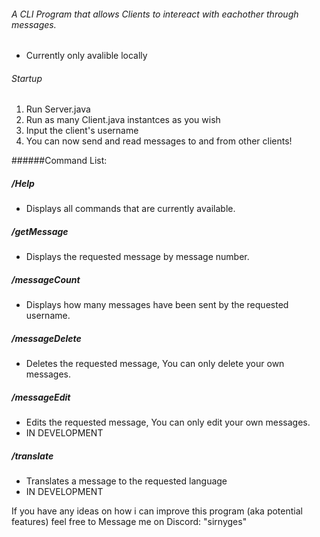 ###### A CLI Program that allows Clients to intereact with eachother through messages.

- Currently only avalible locally

###### Startup
1. Run Server.java
2. Run as many Client.java instantces as you wish
3. Input the client's username
4. You can now send and read messages to and from other clients!

######Command List:

##### /Help
  - Displays all commands that are currently available.

##### /getMessage <Number>
  - Displays the requested message by message number.

##### /messageCount <Username>
  - Displays how many messages have been sent by the requested username.

##### /messageDelete <Number>
  - Deletes the requested message, You can only delete your own messages.

##### /messageEdit <Number> <Message>
  - Edits the requested message, You can only edit your own messages.
  - IN DEVELOPMENT

##### /translate <Number> <Language>
  - Translates a message to the requested language
  - IN DEVELOPMENT

If you have any ideas on how i can improve this program (aka potential features) feel free to Message me on Discord: "sirnyges"
